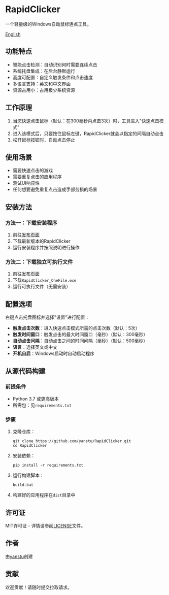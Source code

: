 # RapidClicker

一个轻量级的Windows自动鼠标连点工具。

[English](README.md)

## 功能特点

- 智能点击检测：自动识别何时需要连续点击
- 系统托盘集成：在后台静默运行
- 高度可配置：自定义触发条件和点击速度
- 多语言支持：英文和中文界面
- 资源占用小：占用极少系统资源

## 工作原理

1. 当您快速点击鼠标（默认：在300毫秒内点击3次）时，工具进入"快速点击模式"
2. 进入该模式后，只要按住鼠标左键，RapidClicker就会以指定的间隔自动点击
3. 松开鼠标按钮时，自动点击停止

## 使用场景

- 需要快速点击的游戏
- 需要重复点击的应用程序
- 测试UI响应性
- 任何想要避免重复点击造成手部劳损的场景

## 安装方法

### 方法一：下载安装程序

1. 前往[发布页面](https://github.com/yanstu/RapidClicker/releases)
2. 下载最新版本的RapidClicker
3. 运行安装程序并按照说明进行操作

### 方法二：下载独立可执行文件

1. 前往[发布页面](https://github.com/yanstu/RapidClicker/releases)
2. 下载`RapidClicker_OneFile.exe`
3. 运行可执行文件（无需安装）

## 配置选项

右键点击托盘图标并选择"设置"进行配置：

- **触发点击次数**：进入快速点击模式所需的点击次数（默认：5次）
- **触发时间窗口**：触发点击的最大时间窗口（毫秒）（默认：300毫秒）
- **自动点击间隔**：自动点击之间的时间间隔（毫秒）（默认：500毫秒）
- **语言**：选择英文或中文
- **开机自启**：Windows启动时自动启动程序

## 从源代码构建

### 前提条件

- Python 3.7 或更高版本
- 所需包：见`requirements.txt`

### 步骤

1. 克隆仓库：
   ```
   git clone https://github.com/yanstu/RapidClicker.git
   cd RapidClicker
   ```

2. 安装依赖：
   ```
   pip install -r requirements.txt
   ```

3. 运行构建脚本：
   ```
   build.bat
   ```

4. 构建好的应用程序在`dist`目录中

## 许可证

MIT许可证 - 详情请参阅[LICENSE](LICENSE)文件。

## 作者

由[yanstu](https://github.com/yanstu)创建

## 贡献

欢迎贡献！请随时提交拉取请求。 